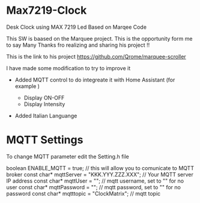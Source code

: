 # Max7219-Clock
Desk Clock using MAX 7219 Led Based on Marqee Code  

This SW is baased on the Marquee project.
This is the opportunity form me to say Many Thanks fro realizing and sharing his project !!

This is the link to his project
https://github.com/Qrome/marquee-scroller

I have made some modification to try to improve it 

- Added MQTT control to do integreate it with Home Assistant (for example )
  - Display ON-OFF
  - Display Intensity

- Added Italian Languange
 
 
# MQTT Settings

To change MQTT parameter edit the Setting.h file

boolean ENABLE_MQTT = true;                   // this will allow you to comunicate to MQTT broker
const char* mqttServer = "KKK.YYY.ZZZ.XXX";   // Your MQTT server IP address
const char* mqttUser = "";                    // mqtt username, set to "" for no user
const char* mqttPassword = "";                // mqtt password, set to "" for no password
const char* mqtttopic = "ClockMatrix";        // mqtt topic

